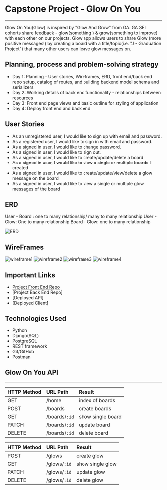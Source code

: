 # Capstone Project - Glow On You
- - - -

Glow On You(Glow) is inspired by "Glow And Grow" from GA. 
GA SEI cohorts share feedback - glow(something ) & grow(something to improve) with each other on our projects.
Glow app allows users to share Glow (more positive messages!) by creating a board with a title/topic(i.e. "J - Graduation Project") that many other users can leave glow messages on. 


## Planning, process and problem-solving strategy

- Day 1: Planning - User stories, Wireframes, ERD, front end/back end repo setup, catalog of routes, and building backend model schema and serializers
- Day 2: Working details of back end functionality - relationships between resources
- Day 3: Front end page views and basic outline for styling of application
- Day 4: Deploy front end and back end


## User Stories

- As an unregistered user, I would like to sign up with email and password.
- As a registered user, I would like to sign in with email and password.
- As a signed in user, I would like to change password.
- As a signed in user, I would like to sign out.
- As a signed in user, I would like to create/update/delete a board
- As a signed in user, I would like to view a single or multiple boards I created
- As a signed in user, I would like to create/update/view/delete a glow message on the board
- As a signed in user, I would like to view a single or multiple glow messages of the board

## ERD 

User - Board : one to many relationship/ many to many relationship
User - Glow: One to many relationship
Board - Glow: one to many relationship

![ERD](https://i.imgur.com/i1tsy7V.png)


## WireFrames

![wireframe1](https://i.imgur.com/KxaLnXr.png)
![wireframe2](https://i.imgur.com/dweAeh1.png)
![wireframe3](https://i.imgur.com/SbWGbAF.png)
![wireframe4](https://i.imgur.com/G5yzgL7.png)


## Important Links

- [Project Front End Repo](https://github.com/JeheeChoi/Glow-client)
- [Project Back End Repo]
- [Deployed API]
- [Deployed Client]


## Technologies Used

- Python
- Django(SQL)
- PostgreSQL
- REST framework
- Git/GitHub
- Postman


## Glow On You API
- - - -

| HTTP Method   | URL Path      | Result              | 
|:--------------|:--------------|:--------------------|
| GET           | /home         | index of boards     |
| POST          | /boards       | create boards       |
| GET           | /boards/`:id` | show single board   |
| PATCH         | /boards/`:id` | update board        |
| DELETE        | /boards/`:id` | delete board        |

| HTTP Method   | URL Path      | Result              |
|:--------------|:--------------|:--------------------|
| POST          | /glows        | create glow         |
| GET           | /glows/`:id`  | show single glow    |
| PATCH         | /glows/`:id`  | update glow         |
| DELETE        | /glows/`:id`  | delete glow         |

